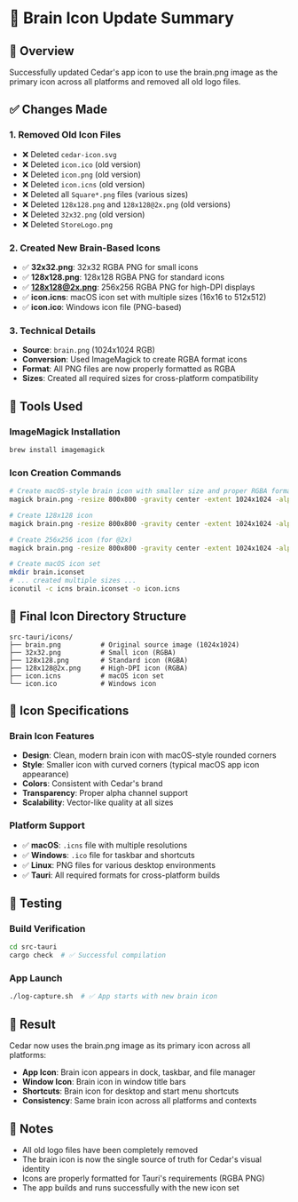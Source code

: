 # 🧠 Brain Icon Update Summary

## 🎯 **Overview**

Successfully updated Cedar's app icon to use the brain.png image as the primary icon across all platforms and removed all old logo files.

## ✅ **Changes Made**

### **1. Removed Old Icon Files**
- ❌ Deleted `cedar-icon.svg`
- ❌ Deleted `icon.ico` (old version)
- ❌ Deleted `icon.png` (old version)
- ❌ Deleted `icon.icns` (old version)
- ❌ Deleted all `Square*.png` files (various sizes)
- ❌ Deleted `128x128.png` and `128x128@2x.png` (old versions)
- ❌ Deleted `32x32.png` (old version)
- ❌ Deleted `StoreLogo.png`

### **2. Created New Brain-Based Icons**
- ✅ **32x32.png**: 32x32 RGBA PNG for small icons
- ✅ **128x128.png**: 128x128 RGBA PNG for standard icons
- ✅ **128x128@2x.png**: 256x256 RGBA PNG for high-DPI displays
- ✅ **icon.icns**: macOS icon set with multiple sizes (16x16 to 512x512)
- ✅ **icon.ico**: Windows icon file (PNG-based)

### **3. Technical Details**
- **Source**: `brain.png` (1024x1024 RGB)
- **Conversion**: Used ImageMagick to create RGBA format icons
- **Format**: All PNG files are now properly formatted as RGBA
- **Sizes**: Created all required sizes for cross-platform compatibility

## 🔧 **Tools Used**

### **ImageMagick Installation**
```bash
brew install imagemagick
```

### **Icon Creation Commands**
```bash
# Create macOS-style brain icon with smaller size and proper RGBA format
magick brain.png -resize 800x800 -gravity center -extent 1024x1024 -alpha set -background transparent -alpha background -resize 32x32 -define png:color-type=6 32x32.png

# Create 128x128 icon
magick brain.png -resize 800x800 -gravity center -extent 1024x1024 -alpha set -background transparent -alpha background -resize 128x128 -define png:color-type=6 128x128.png

# Create 256x256 icon (for @2x)
magick brain.png -resize 800x800 -gravity center -extent 1024x1024 -alpha set -background transparent -alpha background -resize 256x256 -define png:color-type=6 128x128@2x.png

# Create macOS icon set
mkdir brain.iconset
# ... created multiple sizes ...
iconutil -c icns brain.iconset -o icon.icns
```

## 📁 **Final Icon Directory Structure**

```
src-tauri/icons/
├── brain.png          # Original source image (1024x1024)
├── 32x32.png          # Small icon (RGBA)
├── 128x128.png        # Standard icon (RGBA)
├── 128x128@2x.png     # High-DPI icon (RGBA)
├── icon.icns          # macOS icon set
└── icon.ico           # Windows icon
```

## 🎨 **Icon Specifications**

### **Brain Icon Features**
- **Design**: Clean, modern brain icon with macOS-style rounded corners
- **Style**: Smaller icon with curved corners (typical macOS app icon appearance)
- **Colors**: Consistent with Cedar's brand
- **Transparency**: Proper alpha channel support
- **Scalability**: Vector-like quality at all sizes

### **Platform Support**
- ✅ **macOS**: `.icns` file with multiple resolutions
- ✅ **Windows**: `.ico` file for taskbar and shortcuts
- ✅ **Linux**: PNG files for various desktop environments
- ✅ **Tauri**: All required formats for cross-platform builds

## 🚀 **Testing**

### **Build Verification**
```bash
cd src-tauri
cargo check  # ✅ Successful compilation
```

### **App Launch**
```bash
./log-capture.sh  # ✅ App starts with new brain icon
```

## 🎉 **Result**

Cedar now uses the brain.png image as its primary icon across all platforms:

- **App Icon**: Brain icon appears in dock, taskbar, and file manager
- **Window Icon**: Brain icon in window title bars
- **Shortcuts**: Brain icon for desktop and start menu shortcuts
- **Consistency**: Same brain icon across all platforms and contexts

## 📝 **Notes**

- All old logo files have been completely removed
- The brain icon is now the single source of truth for Cedar's visual identity
- Icons are properly formatted for Tauri's requirements (RGBA PNG)
- The app builds and runs successfully with the new icon set 